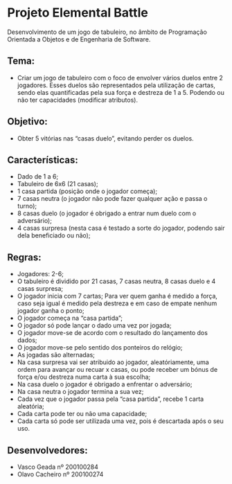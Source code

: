 # Projeto Elemental Battle
Desenvolvimento de um jogo de tabuleiro, no âmbito de Programação Orientada a Objetos e de Engenharia de Software.

## Tema: 
  * Criar um jogo de tabuleiro com o foco de envolver vários duelos entre 2 jogadores. Esses duelos são representados pela utilização de cartas, sendo elas quantificadas pela sua força e destreza de 1 a 5. Podendo ou não ter capacidades (modificar atributos).

## Objetivo: 
  * Obter 5 vitórias nas “casas duelo”, evitando perder os duelos.

## Características:  
  * Dado de 1 a 6; 
  * Tabuleiro de 6x6 (21 casas); 
  * 1 casa partida (posição onde o jogador começa);
  * 7 casas neutra (o jogador não pode fazer qualquer ação e passa o turno); 
  * 8 casas duelo (o jogador é obrigado a entrar num duelo com o adversário);
  * 4 casas surpresa (nesta casa é testado a sorte do jogador, podendo sair dela beneficiado ou não);

## Regras:  <br/>
 * Jogadores: 2-6; <br/>
 * O tabuleiro é dividido por 21 casas, 7 casas neutra, 8 casas duelo e 4 casas surpresa;<br/>
 * O jogador inicia com 7 cartas; Para ver quem ganha é medido a força, caso seja igual é medido pela destreza e em caso de empate nenhum jogador ganha o ponto;<br/>
 * O jogador começa na “casa partida”;<br/>
 * O jogador só pode lançar o dado uma vez por jogada; <br/>
 * O jogador move-se de acordo com o resultado do lançamento dos dados; <br/>
 * O jogador move-se pelo sentido dos ponteiros do relógio; <br/>
 * As jogadas são alternadas; <br/>
 * Na casa surpresa vai ser atribuido ao jogador, aleatóriamente, uma ordem para avançar ou recuar x casas, ou pode receber um bónus de força e/ou destreza numa carta à sua escolha;<br/>
 * Na casa duelo o jogador é obrigado a enfrentar o adversário;<br/>
 * Na casa neutra o jogador termina a sua vez; <br/>
 * Cada vez que o jogador passa pela “casa partida”, recebe 1 carta aleatória;<br/>
 * Cada carta pode ter ou não uma capacidade; <br/>
 * Cada carta só pode ser utilizada uma vez, pois é descartada após o seu uso.<br/>


## Desenvolvedores: 
 * Vasco Geada nº 200100284
 * Olavo Cacheiro nº 200100274
